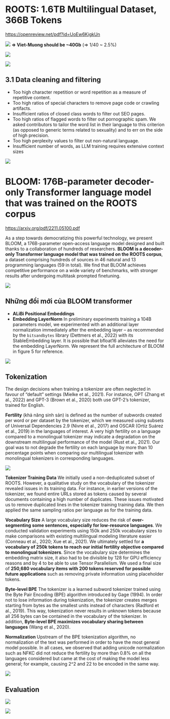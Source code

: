 # ROOTS: 1.6TB Multilingual Dataset, 366B Tokens
https://openreview.net/pdf?id=UoEw6KigkUn

![](files/roots-00.jpg)
__=> Viet-Muong should be ~40Gb__ (=> 1/40 ~ 2.5%)

![](files/roots-02.jpg)

![](files/roots-03.jpg)

## 3.1 Data cleaning and filtering

- Too high character repetition or word repetition as a measure of repetitive content.
- Too high ratios of special characters to remove page code or crawling artifacts.
- Insufficient ratios of closed class words to filter out SEO pages.
- Too high ratios of flagged words to filter out pornographic spam. We asked contributors to tailor the word list in their language to this criterion (as opposed to generic terms related to sexuality) and to err on the side of high precision.
- Too high perplexity values to filter out non-natural language.
- Insufficient number of words, as LLM training requires extensive context sizes

![](files/roots-01.jpg)

# BLOOM: 176B-parameter decoder-only Transformer language model that was trained on the ROOTS corpus
https://arxiv.org/pdf/2211.05100.pdf

As a step towards democratizing this powerful technology, we present BLOOM, a 176B-parameter open-access language model designed and built thanks to a collaboration of hundreds of researchers. __BLOOM is a decoder-only Transformer language model that was trained on the ROOTS corpus__, a dataset comprising hundreds of sources in 46 natural and 13 programming languages (59 in total). We find that BLOOM achieves competitive performance on a wide variety of benchmarks, with stronger results after undergoing multitask prompted finetuning.

![](files/bloom-00.jpg)

## Những đổi mới của BLOOM transformer
- __ALiBi Positional Embeddings__
- __Embedding LayerNorm__ In preliminary experiments training a 104B parameters model, we experimented with an additional layer normalization immediately after the embedding layer – as recommended by the `bitsandbytes` library (Dettmers et al., 2022) with its StableEmbedding layer. It is possible that bfloat16 alleviates the need for the embedding LayerNorm. We represent the full architecture of BLOOM in figure 5 for reference.

![](files/bloom-01.jpg)

## Tokenization
The design decisions when training a tokenizer are often neglected in favour of “default” settings (Mielke et al., 2021). For instance, OPT (Zhang et al., 2022) and GPT-3 (Brown et al., 2020) both use GPT-2’s tokenizer, trained for English.


__Fertility__ (khả năng sinh sản) is defined as the number of subwords created per word or per dataset by the tokenizer, which we measured using subsets of Universal Dependencies 2.9 (Nivre et al., 2017) and OSCAR (Ortiz Suárez et al., 2019) in the languages of interest. A very high fertility on a language compared to a monolingual tokenizer may indicate a degradation on the downstream multilingual performance of the model (Rust et al., 2021). Our goal was to not degrade the fertility on each language by more than 10 percentage points when comparing our multilingual tokenizer with monolingual tokenizers in corresponding languages.

![](files/bloom-02.jpg)

__Tokenizer Training Data__ We initially used a non-deduplicated subset of ROOTS. However, a qualitative study on the vocabulary of the tokenizer revealed issues in its training data. For instance, in earlier versions of the tokenizer, we found entire URLs stored as tokens caused by several documents containing a high number of duplicates. These issues motivated us to remove duplicated lines in the tokenizer training training data. We then applied the same sampling ratios per language as for the training data.

__Vocabulary Size__ A large vocabulary size reduces the risk of __over-segmenting some sentences, especially for low-resource languages__. We conducted validation experiments using 150k and 250k vocabulary sizes to make comparisons with existing multilingual modeling literature easier (Conneau et al., 2020; Xue et al., 2021). We ultimately settled for __a vocabulary of 250k tokens to reach our initial fertility objective compared to monolingual tokenizers__. Since the vocabulary size determines the embedding matrix size, it also had to be divisible by 128 for GPU efficiency reasons and by 4 to be able to use Tensor Parallelism. We used a final size of __250,680 vocabulary items with 200 tokens reserved for possible future applications__ such as removing private information using placeholder tokens.

__Byte-level BPE__ The tokenizer is a learned subword tokenizer trained using the Byte Pair Encoding (BPE) algorithm introduced by Gage (1994). In order not to lose information during tokenization, the tokenizer creates merges starting from bytes as the smallest units instead of characters (Radford et al., 2019). This way, tokenization never results in unknown tokens because all 256 bytes can be contained in the vocabulary of the tokenizer. In addition, __Byte-level BPE maximizes vocabulary sharing between languages__ (Wang et al., 2020).

__Normalization__ Upstream of the BPE tokenization algorithm, no normalization of the text was performed in order to have the most general model possible. In all cases, we observed that adding unicode normalization such as NFKC did not reduce the fertility by more than 0.8% on all the languages considered but came at the cost of making the model less general; for example, causing 2^2 and 22 to be encoded in the same way.

![](files/bloom-03.jpg)

## Evaluation
![](files/bloom-04.jpg)

![](files/bloom-05.jpg)
